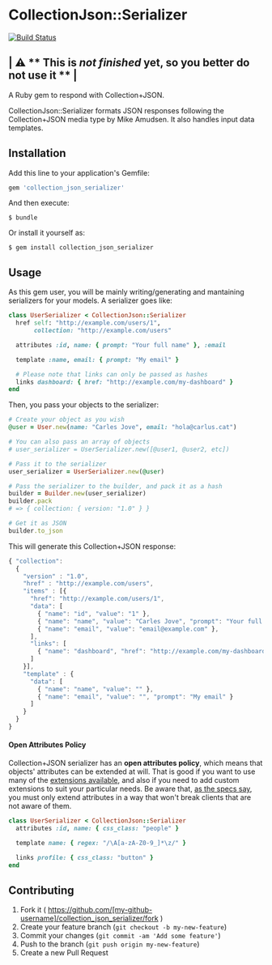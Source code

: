 # CollectionJson::Serializer

[![Build Status](https://travis-ci.org/carlesjove/collection_json_serializer.svg?branch=master)](https://travis-ci.org/carlesjove/collection_json_serializer)

| :warning: ** This is _not finished_ yet, so you better do not use it ** |
---------------------------------------------------------------------------

A Ruby gem to respond with Collection+JSON.

CollectionJson::Serializer formats JSON responses following the Collection+JSON media type by Mike Amudsen. It also handles input data templates.

## Installation

Add this line to your application's Gemfile:

```ruby
gem 'collection_json_serializer'
```

And then execute:

    $ bundle

Or install it yourself as:

    $ gem install collection_json_serializer

## Usage

As this gem user, you will be mainly writing/generating and mantaining serializers for your models. A serializer goes like:

```ruby
class UserSerializer < CollectionJson::Serializer
  href self: "http://example.com/users/1",
       collection: "http://example.com/users"

  attributes :id, name: { prompt: "Your full name" }, :email

  template :name, email: { prompt: "My email" }

  # Please note that links can only be passed as hashes
  links dashboard: { href: "http://example.com/my-dashboard" }
end
```

Then, you pass your objects to the serializer:

```ruby
# Create your object as you wish
@user = User.new(name: "Carles Jove", email: "hola@carlus.cat")

# You can also pass an array of objects
# user_serializer = UserSerializer.new([@user1, @user2, etc])

# Pass it to the serializer
user_serializer = UserSerializer.new(@user)

# Pass the serializer to the builder, and pack it as a hash
builder = Builder.new(user_serializer)
builder.pack
# => { collection: { version: "1.0" } }

# Get it as JSON
builder.to_json
```

This will generate this Collection+JSON response:

```javascript
{ "collection": 
  {
    "version" : "1.0",
    "href" : "http://example.com/users",
    "items" : [{
      "href": "http://example.com/users/1",
      "data": [
        { "name": "id", "value": "1" },
        { "name": "name", "value": "Carles Jove", "prompt": "Your full name" },
        { "name": "email", "value": "email@example.com" },
      ],
      "links": [
        { "name": "dashboard", "href": "http://example.com/my-dashboard" }
      ]
    }],
    "template" : {
      "data": [
        { "name": "name", "value": "" },
        { "name": "email", "value": "", "prompt": "My email" }
      ]
    }
  }
}
```

#### Open Attributes Policy

Collection+JSON serializer has an __open attributes policy__, which means that objects' attributes can be extended at will. That is good if you want to use many of the [extensions available](https://github.com/collection-json/extensions), and also if you need to add custom extensions to suit your particular needs. Be aware that, [as the specs say](https://github.com/collection-json/spec#7-extensibility), you must only extend attributes in a way that won't break clients that are not aware of them.

```ruby
class UserSerializer < CollectionJson::Serializer
  attributes :id, name: { css_class: "people" }

  template name: { regex: "/\A[a-zA-Z0-9_]*\z/" }

  links profile: { css_class: "button" }
end
```

## Contributing

1. Fork it ( https://github.com/[my-github-username]/collection_json_serializer/fork )
2. Create your feature branch (`git checkout -b my-new-feature`)
3. Commit your changes (`git commit -am 'Add some feature'`)
4. Push to the branch (`git push origin my-new-feature`)
5. Create a new Pull Request
